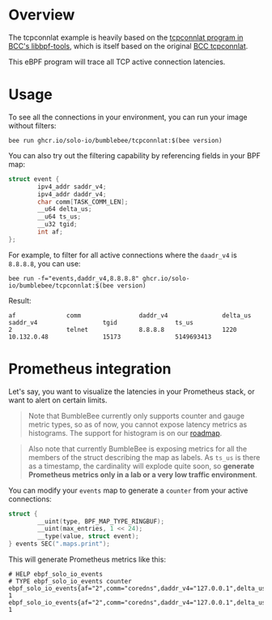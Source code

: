 # Overview

The tcpconnlat example is heavily based on the [tcpconnlat program in BCC's libbpf-tools](https://github.com/iovisor/bcc/blob/master/libbpf-tools/tcpconnlat.bpf.c), which is itself based on the original [BCC tcpconnlat](https://github.com/iovisor/bcc/blob/master/tools/tcpconnlat.py).

This eBPF program will trace all TCP active connection latencies.

# Usage

To see all the connections in your environment, you can run your image without filters:

```console
bee run ghcr.io/solo-io/bumblebee/tcpconnlat:$(bee version)
```

You can also try out the filtering capability by referencing fields in your BPF map:

```c
struct event {
        ipv4_addr saddr_v4;
        ipv4_addr daddr_v4;
        char comm[TASK_COMM_LEN];
        __u64 delta_us;
        __u64 ts_us;
        __u32 tgid;
        int af;
};
```

For example, to filter for all active connections where the `daadr_v4` is `8.8.8.8`, you can use: 

```console
bee run -f="events,daddr_v4,8.8.8.8" ghcr.io/solo-io/bumblebee/tcpconnlat:$(bee version)
```

Result:

```console
af              comm                daddr_v4               delta_us               saddr_v4                  tgid                ts_us                   
2               telnet              8.8.8.8                1220                   10.132.0.48               15173               5149693413               
```

# Prometheus integration

Let's say, you want to visualize the latencies in your Prometheus stack, or want to alert on certain limits.

> Note that BumbleBee currently only supports counter and gauge metric types, so as of now, you cannot expose latency metrics as histograms. The support for histogram is on our [roadmap](https://github.com/solo-io/bumblebee/blob/main/ROADMAP.md).

> Also note that currently BumbleBee is exposing metrics for all the members of the struct describing the map as labels. As `ts_us` is there as a timestamp, the cardinality will explode quite soon, so **generate Prometheus metrics only in a lab or a very low traffic environment**.

You can modify your `events` map to generate a `counter` from your active connections:

```c
struct {
        __uint(type, BPF_MAP_TYPE_RINGBUF);
        __uint(max_entries, 1 << 24);
        __type(value, struct event);
} events SEC(".maps.print");
```

This will generate Prometheus metrics like this:

```console
# HELP ebpf_solo_io_events 
# TYPE ebpf_solo_io_events counter
ebpf_solo_io_events{af="2",comm="coredns",daddr_v4="127.0.0.1",delta_us="44",saddr_v4="127.0.0.1",tgid="4508",ts_us="5914339221"} 1
ebpf_solo_io_events{af="2",comm="coredns",daddr_v4="127.0.0.1",delta_us="46",saddr_v4="127.0.0.1",tgid="4508",ts_us="5910339887"} 1
```
